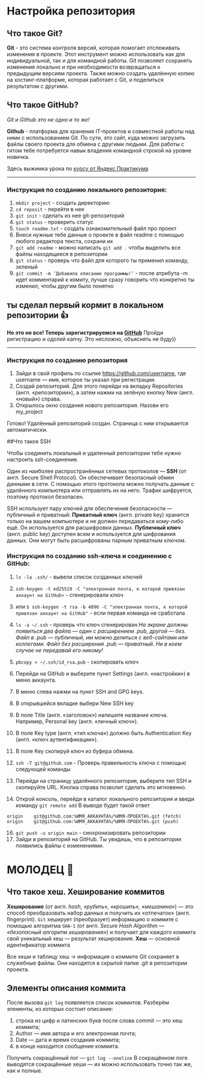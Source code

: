 # Настройка репозитория
## Что такое Git?
**Git** - это система контроля версий, которая помогает отслеживать изменения в проекте. Этот инструмент можно использовать как для индивидуальной, так и для командной работы.
Git позволяет сохранять изменения локально и при необходимости возвращаться к предыдущим версиям проекта. Также можно создать удалённую копию на хостинг-платформе, которая работает с Git, и поделиться результатом с другими.

## Что такое GitHub?
_Git и Github это не одно и то же!_

**Github** -  платформа для хранения IT-проектов и совместной работы над ними с использованием Git. По сути, это сайт, куда можно загрузить файлы своего проекта для обмена с другими людьми.
Для работы с гитом тебе потребуется навык владения командной строкой на уровне новичка.  

Здесь выжимка урока по [курсу от Яндекс Практикума](https://practicum.yandex.ru/)
___
### Инструкция по созданию локального репозитория:

1. `mkdir project`   - создать директорию
2. `cd reposit`   - перейти в нее
3. `git init` - сделать из нее git-репозиторий
4. `git status`  - проверить статус
5. `touch readme.txt`  - создать ознакомительный файл про проект
6. Внеси нужные тебе данные о проекте в файл readme с помощью любого редактора текста, сохрани их
7. `git add readme` - можно написать `git add .` чтобы выделить все файлы находящиеся в репозитории
8. `git status` - проверь что файл для которого ты применил команду, зеленый
9. `git commit -m ‘Добавила описание программы!’` - после атрибута -m идет комментарий к комиту, лучше сразу говорить что конкретно ты изменил, чтобы другим было понятно

## ты сделал первый кормит в локальном репозитории :thumbsup:


**Но это не все! Теперь зарегистрируемся на [GitHub](https://github.com/)**
Пройди регистрацию и одолей капчу. Это несложно, объяснять не буду))

___

### Инструкция по созданию репозитория

1. Зайди в свой профиль по ссылке https://github.com/username, где username — имя, которое ты указал при регистрации.
2. Создай репозиторий. Для этого перейди на вкладку Repositories (англ. «репозитории»), а затем нажми на зелёную кнопку New (англ. «новый») справа.
3. Открылось окно создания нового репозитория. Назови его my_project

Готово! Удалённый репозиторий создан. Страница с ним открывается автоматически.


##Что такое SSH

Чтобы соединить локальный и удаленный репозитории тебе нужно настроить ssh-соединение.

Один из наиболее распространённых сетевых протоколов — **SSH** (от англ. Secure Shell Protocol). Он обеспечивает безопасный обмен данными в сети. С помощью этого протокола можно получать данные с удалённого компьютера или отправлять их на него. Трафик шифруется, поэтому протокол безопасен.


SSH использует пару ключей для обеспечения безопасности — публичный и приватный: 
**Приватный ключ** (англ. private key) хранится только на вашем компьютере и не должен передаваться кому-либо ещё. Он используется для расшифровки данных.
**Публичный ключ** (англ. public key) доступен всем и используется для шифрования данных. Они могут быть расшифрованы парным приватным ключом.

### Инструкция по созданию ssh-ключа и соединению с GitHub:
1.  `ls -la .ssh/` - вывели список созданных ключей
2. `ssh-keygen -t ed25519 -C "электронная почта, к которой привязан аккаунт на GitHub»` - сгенерировали ключ
3. или `$ ssh-keygen -t rsa -b 4096 -C "электронная почта, к которой привязан аккаунт на GitHub"` - если первая команда не сработала
4. `ls -a ~/.ssh` - проверь что ключ сгенерирован   _На экране должны появиться два файла — один с расширением .pub, другой — без. Файл в .pub — публичный, им можно делиться с веб-сайтами или коллегами. Файл без расширения .pub — приватный. Ни в коем случае не передавай его никому!_

6. `pbcopy < ~/.ssh/id_rsa.pub` - скопировать ключ 
7. Перейди на GitHub и выберите пункт Settings (англ. «настройки») в меню аккаунта.
8. В меню слева нажми на пункт SSH and GPG keys.
9. В открывшейся вкладке выбери New SSH key
10. В поле Title (англ. «заголовок») напишите название ключа. Например, Personal key (англ. «личный ключ»).
11. В поле Key type (англ. «тип ключа») должно быть Authentication Key (англ. «ключ аутентификации»).
12. В поле Key скопируй ключ из буфера обмена.
13. `ssh -T git@github.com` - Проверь правильность ключа с помощью следующей команды
14. Перейди на страницу удалённого репозитория, выберите тип SSH и скопируйте URL. Кнопка справа позволит сделать это мгновенно.
15. Открой консоль, перейди в каталог локального репозитория и введи команду `git remote add`
В выводе будет такой ответ 
```
origin    git@github.com:%ИМЯ_АККАУНТА%/%ИМЯ-ПРОЕКТА%.git (fetch)
origin    git@github.com:%ИМЯ_АККАУНТА%/%ИМЯ-ПРОЕКТА%.git (push)
```
16. `git push -u origin main` - синхронизировать репозитории
17. Зайди в репозиторий на GitHub. Ты увидишь, что в репозитории появились файлы с изменениями.

# МОЛОДЕЦ :slightly_smiling_face: 

## Что такое хеш. Хеширование коммитов
**Хеширование** (от англ. _hash, «рубить», «крошить», «мешанина»_) — это способ преобразовать набор данных и получить их «отпечаток» (англ. fingerprint).
`Git` хеширует (преобразует) информацию о коммите с помощью алгоритма `SHA-1` (от англ. _Secure Hash Algorithm — «безопасный алгоритм хеширования»_) и получает для каждого коммита свой уникальный хеш — результат хеширования.
**Хеш** — основной идентификатор коммита

Все хеши и таблицу хеш → информация о коммите Git сохраняет в служебные файлы. 
Они находятся в скрытой папке .git в репозитории проекта.

## Элементы описания коммита
После вызова `git log` появляется список коммитов.
Разберём элементы, из которых состоит описание:
1. строка из цифр и латинских букв после слова commit — это хеш коммита;
2. Author — имя автора и его электронная почта;
3. Date — дата и время создания коммита;
4. в конце находится сообщение коммита.

Получить сокращённый лог — `git log --oneline`
В сокращённом логе выводятся сокращённые хеши — их можно использовать точно так же, как и полные.